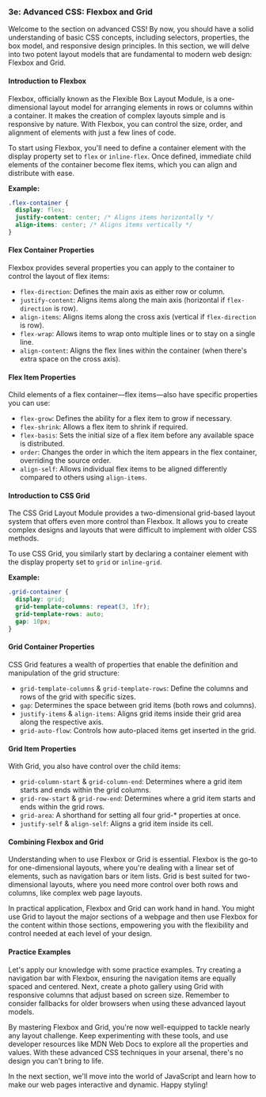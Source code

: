 ### 3e: Advanced CSS: Flexbox and Grid

Welcome to the section on advanced CSS! By now, you should have a solid understanding of basic CSS concepts, including selectors, properties, the box model, and responsive design principles. In this section, we will delve into two potent layout models that are fundamental to modern web design: Flexbox and Grid.

#### Introduction to Flexbox

Flexbox, officially known as the Flexible Box Layout Module, is a one-dimensional layout model for arranging elements in rows or columns within a container. It makes the creation of complex layouts simple and is responsive by nature. With Flexbox, you can control the size, order, and alignment of elements with just a few lines of code.

To start using Flexbox, you'll need to define a container element with the display property set to `flex` or `inline-flex`. Once defined, immediate child elements of the container become flex items, which you can align and distribute with ease.

**Example:**
```css
.flex-container {
  display: flex;
  justify-content: center; /* Aligns items horizontally */
  align-items: center; /* Aligns items vertically */
}
```

#### Flex Container Properties

Flexbox provides several properties you can apply to the container to control the layout of flex items:

- `flex-direction`: Defines the main axis as either row or column.
- `justify-content`: Aligns items along the main axis (horizontal if `flex-direction` is row).
- `align-items`: Aligns items along the cross axis (vertical if `flex-direction` is row).
- `flex-wrap`: Allows items to wrap onto multiple lines or to stay on a single line.
- `align-content`: Aligns the flex lines within the container (when there's extra space on the cross axis).

#### Flex Item Properties

Child elements of a flex container—flex items—also have specific properties you can use:

- `flex-grow`: Defines the ability for a flex item to grow if necessary.
- `flex-shrink`: Allows a flex item to shrink if required.
- `flex-basis`: Sets the initial size of a flex item before any available space is distributed.
- `order`: Changes the order in which the item appears in the flex container, overriding the source order.
- `align-self`: Allows individual flex items to be aligned differently compared to others using `align-items`.

#### Introduction to CSS Grid

The CSS Grid Layout Module provides a two-dimensional grid-based layout system that offers even more control than Flexbox. It allows you to create complex designs and layouts that were difficult to implement with older CSS methods.

To use CSS Grid, you similarly start by declaring a container element with the display property set to `grid` or `inline-grid`.

**Example:**
```css
.grid-container {
  display: grid;
  grid-template-columns: repeat(3, 1fr);
  grid-template-rows: auto;
  gap: 10px;
}
```

#### Grid Container Properties

CSS Grid features a wealth of properties that enable the definition and manipulation of the grid structure:

- `grid-template-columns` & `grid-template-rows`: Define the columns and rows of the grid with specific sizes.
- `gap`: Determines the space between grid items (both rows and columns).
- `justify-items` & `align-items`: Aligns grid items inside their grid area along the respective axis.
- `grid-auto-flow`: Controls how auto-placed items get inserted in the grid.

#### Grid Item Properties

With Grid, you also have control over the child items:

- `grid-column-start` & `grid-column-end`: Determines where a grid item starts and ends within the grid columns.
- `grid-row-start` & `grid-row-end`: Determines where a grid item starts and ends within the grid rows.
- `grid-area`: A shorthand for setting all four grid-* properties at once.
- `justify-self` & `align-self`: Aligns a grid item inside its cell.

#### Combining Flexbox and Grid

Understanding when to use Flexbox or Grid is essential. Flexbox is the go-to for one-dimensional layouts, where you're dealing with a linear set of elements, such as navigation bars or item lists. Grid is best suited for two-dimensional layouts, where you need more control over both rows and columns, like complex web page layouts.

In practical application, Flexbox and Grid can work hand in hand. You might use Grid to layout the major sections of a webpage and then use Flexbox for the content within those sections, empowering you with the flexibility and control needed at each level of your design.

#### Practice Examples

Let's apply our knowledge with some practice examples. Try creating a navigation bar with Flexbox, ensuring the navigation items are equally spaced and centered. Next, create a photo gallery using Grid with responsive columns that adjust based on screen size. Remember to consider fallbacks for older browsers when using these advanced layout models.

By mastering Flexbox and Grid, you're now well-equipped to tackle nearly any layout challenge. Keep experimenting with these tools, and use developer resources like MDN Web Docs to explore all the properties and values. With these advanced CSS techniques in your arsenal, there's no design you can't bring to life.

In the next section, we'll move into the world of JavaScript and learn how to make our web pages interactive and dynamic. Happy styling!